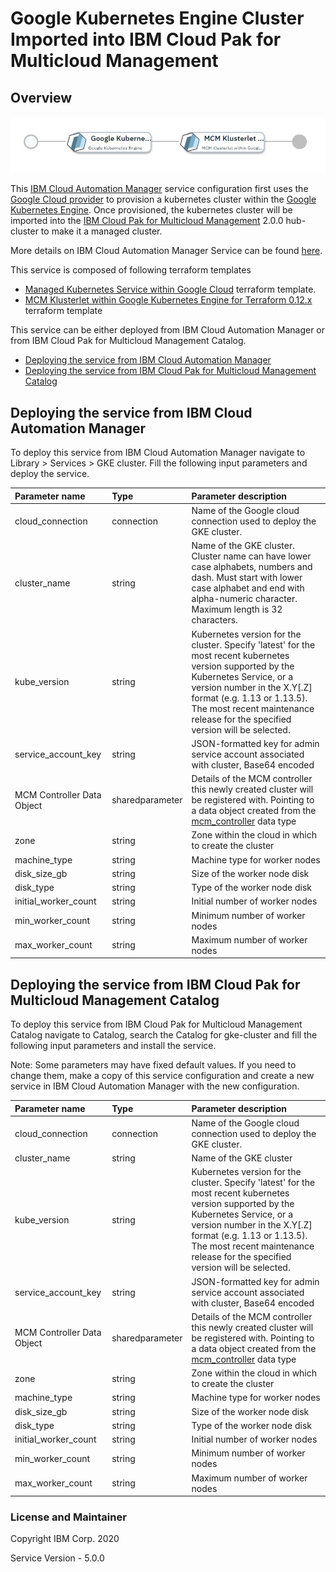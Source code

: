 # Google Kubernetes Engine Cluster Imported into IBM Cloud Pak for Multicloud Management

## Overview
![alt text](./MCMonGKE.jpg)

This [IBM Cloud Automation Manager](https://www.ibm.com/support/knowledgecenter/SSFC4F/product_welcome_cloud_pak.html) service configuration first uses the [Google Cloud provider](https://www.terraform.io/docs/providers/google/index.html) to provision a kubernetes cluster within the [Google Kubernetes Engine](https://cloud.google.com/kubernetes-engine).  Once provisioned, the kubernetes cluster will be imported into the [IBM Cloud Pak for Multicloud Management](https://www.ibm.com/support/knowledgecenter/SSFC4F/product_welcome_cloud_pak.html) 2.0.0 hub-cluster to make it a managed cluster.

More details on IBM Cloud Automation Manager Service can be found [here](https://www.ibm.com/support/knowledgecenter/SSFC4F/product_welcome_cloud_pak.html).

This service is composed of following terraform templates

- [Managed Kubernetes Service within Google Cloud](https://github.com/IBM-CAMHub-Open/template_kubernetes_gke/tree/1.11) terraform template.
- [MCM Klusterlet within Google Kubernetes Engine for Terraform 0.12.x](https://github.com/IBM-CAMHub-Open/template_mcm_install/tree/5.0.0/terraform12/GKE/mcm-klusterlet) terraform template 


This service can be either deployed from IBM Cloud Automation Manager or from IBM Cloud Pak for Multicloud Management Catalog.

* [Deploying the service from IBM Cloud Automation Manager](#deploying-the-service-from-ibm-cloud-automation-manager)
* [Deploying the service from IBM Cloud Pak for Multicloud Management Catalog](#deploying-the-service-from-ibm-cloud-private-catalog)

## Deploying the service from IBM Cloud Automation Manager

To deploy this service from IBM Cloud Automation Manager navigate to Library > Services > GKE cluster. Fill the following input parameters and deploy the service.

| Parameter name                  | Type            | Parameter description |
| :---                            | :---            | :---                  |
| cloud_connection                | connection      | Name of the Google cloud connection used to deploy the GKE cluster. |
| cluster_name                    | string          | Name of the GKE cluster. Cluster name can have lower case alphabets, numbers and dash. Must start with lower case alphabet and end with alpha-numeric character. Maximum length is 32 characters. |
| kube_version                    | string          | Kubernetes version for the cluster. Specify 'latest' for the most recent kubernetes version supported by the Kubernetes Service, or a version number in the X.Y[.Z] format (e.g. 1.13 or 1.13.5).  The most recent maintenance release for the specified version will be selected. |
| service\_account\_key           | string          | JSON-formatted key for admin service account associated with cluster, Base64 encoded |
| MCM Controller Data Object      | sharedparameter | Details of the MCM controller this newly created cluster will be registered with. Pointing to a data object created from the [mcm_controller](https://github.com/IBM-CAMHub-Open/template_cam_common/blob/3.2.1/common/datatypes/mcm_controller.json) data type|
| zone                            | string          | Zone within the cloud in which to create the cluster |
| machine_type                    | string          | Machine type for worker nodes |
| disk\_size\_gb                  | string          | Size of the worker node disk |
| disk_type                       | string          | Type of the worker node disk |
| initial\_worker\_count          | string          | Initial number of worker nodes |
| min\_worker\_count              | string          | Minimum number of worker nodes |
| max\_worker\_count              | string          | Maximum number of worker nodes |



## Deploying the service from IBM Cloud Pak for Multicloud Management Catalog

To deploy this service from IBM Cloud Pak for Multicloud Management Catalog navigate to Catalog, search the Catalog for gke-cluster and fill the following input parameters and install the service.

Note: Some parameters may have fixed default values.  If you need to change them, make a copy of this service configuration and create a new service in IBM Cloud Automation Manager with the new configuration. 

| Parameter name                  | Type            | Parameter description |
| :---                            | :---            | :---                  |
| cloud_connection                | connection      | Name of the Google cloud connection used to deploy the GKE cluster. |
| cluster_name                    | string          | Name of the GKE cluster |
| kube_version                    | string          | Kubernetes version for the cluster. Specify 'latest' for the most recent kubernetes version supported by the Kubernetes Service, or a version number in the X.Y[.Z] format (e.g. 1.13 or 1.13.5).  The most recent maintenance release for the specified version will be selected. |
| service\_account\_key           | string          | JSON-formatted key for admin service account associated with cluster, Base64 encoded |
| MCM Controller Data Object      | sharedparameter | Details of the MCM controller this newly created cluster will be registered with. Pointing to a data object created from the [mcm_controller](https://github.com/IBM-CAMHub-Open/template_cam_common/blob/3.2.1/common/datatypes/mcm_controller.json) data type|
| zone                            | string          | Zone within the cloud in which to create the cluster |
| machine_type                    | string          | Machine type for worker nodes |
| disk\_size\_gb                  | string          | Size of the worker node disk |
| disk_type                       | string          | Type of the worker node disk |
| initial\_worker\_count          | string          | Initial number of worker nodes |
| min\_worker\_count              | string          | Minimum number of worker nodes |
| max\_worker\_count              | string          | Maximum number of worker nodes |


### License and Maintainer

Copyright IBM Corp. 2020

Service Version - 5.0.0 